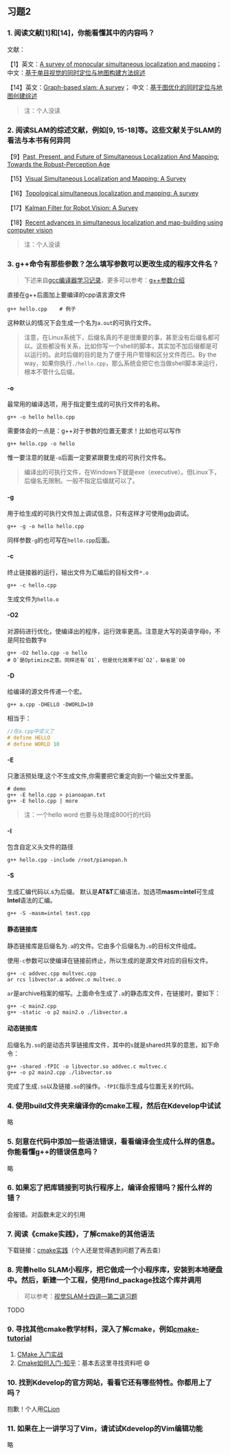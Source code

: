 ## 习题2

### 1. 阅读文献[1]和[14]，你能看懂其中的内容吗？

文献：

【1】英文：[A survey of monocular simultaneous localization and mapping](http://tis.hrbeu.edu.cn/en/oa/darticle.aspx?type=view&id=20150401)； 中文：[基于单目视觉的同时定位与地图构建方法综述](http://www.cad.zju.edu.cn/home/gfzhang/projects/JCAD2016-SLAM-survey.pdf)

【14】英文：[Graph-based slam: A survey](http://robot.sia.cn/EN/10.3724/SP.J.1218.2013.00500#)； 中文：[基于图优化的同时定位与地图创建综述](http://robot.sia.cn/CN/10.3724/SP.J.1218.2013.00500)

> 注：个人没读

### 2. 阅读SLAM的综述文献，例如[9, 15-18]等。这些文献关于SLAM的看法与本书有何异同

【9】[Past, Present, and Future of Simultaneous Localization And Mapping: Towards the Robust-Perception Age](https://arxiv.org/abs/1606.05830)

【15】[Visual Simultaneous Localization and Mapping: A Survey](https://www.researchgate.net/publication/234081012_Visual_Simultaneous_Localization_and_Mapping_A_Survey)

【16】[Topological simultaneous localization and mapping: A survey](https://www.researchgate.net/publication/259754230_Topological_simultaneous_localization_and_mapping_A_survey)

【17】[Kalman Filter for Robot Vision: A Survey](https://ieeexplore.ieee.org/document/5985520)

【18】[Recent advances in simultaneous localization and map-building using computer vision](https://www.tandfonline.com/doi/abs/10.1163/156855307780132081)

> 注：个人没读

### 3. g++命令有那些参数？怎么填写参数可以更改生成的程序文件名？

> 下述来自[gcc编译器学习记录](https://github.com/guodongxiaren/LinuxTool/blob/master/gcc.md)，更多可以参考：[g++参数介绍](https://www.cnblogs.com/lidan/archive/2011/05/25/2239517.html)

直接在g++后面加上要编译的cpp语言源文件

```shell
g++ hello.cpp    # 例子
```

这种默认的情况下会生成一个名为`a.out`的可执行文件。

> 注意，在Linux系统下，后缀名真的不是很重要的事，甚至没有后缀名都可以。这些都没有关系，比如你写一个shell的脚本，其实加不加后缀都是可以运行的。此时后缀的目的是为了便于用户管理和区分文件而已。By the way，如果你执行`./hello.cpp`，那么系统会把它也当做shell脚本来运行，根本不管什么后缀。

#### -o

最常用的编译选项，用于指定要生成的可执行文件的名称。

```shell
g++ -o hello hello.cpp
```

需要体会的一点是：g++对于参数的位置无要求！比如也可以写作

```shell
g++ hello.cpp -o hello
```

惟一要注意的就是`-o`后面一定要紧跟要生成的可执行文件名。

> 编译出的可执行文件，在Windows下就是exe（executive）。但Linux下，后缀名无限制。一般不指定后缀就可以了。

#### -g

用于给生成的可执行文件加上调试信息，只有这样才可使用[gdb](https://github.com/guodongxiaren/LinuxTool/blob/master/gdb.md)调试。

```shell
g++ -g -o hello hello.cpp
```

同样参数`-g`的也可写在`hello.cpp`后面。

#### -c

终止链接器的运行，输出文件为汇编后的目标文件`*.o`

```shell
g++ -c hello.cpp
```

生成文件为`hello.o`

#### -O2

对源码进行优化，使编译出的程序，运行效率更高。注意是大写的英语字母`O`，不是阿拉伯数字`0`

```shell
g++ -O2 hello.cpp -o hello
# O`是Optimize之意。同样还有`O1`，但是优化效果不如`O2`，缺省是`O0
```

#### -D

给编译的源文件传递一个宏。

```shell
g++ a.cpp -DHELLO -DWORLD=10 
```

相当于：

```cpp
//在a.cpp中定义了
# define HELLO
# define WORLD 10
```

#### -E

只激活预处理,这个不生成文件,你需要把它重定向到一个输出文件里面。

```shell
# demo
g++ -E hello.cpp > pianoapan.txt   
g++ -E hello.cpp | more   
```

> 注：一个hello word 也要与处理成800行的代码  

#### -I

包含自定义头文件的路径

```shell
g++ hello.cpp -include /root/pianopan.h   
```

#### -S

生成汇编代码以.s为后缀。
默认是**AT&T**汇编语法，加选项**masm=intel**可生成**Intel**语法的汇编。

```shell
g++ -S -masm=intel test.cpp
```

#### 静态链接库

静态链接库是后缀名为`.a`的文件。它由多个后缀名为`.o`的目标文件组成。

使用`-c`参数可以使编译在链接前终止，所以生成的是源文件对应的目标文件。

```shell
g++ -c addvec.cpp multvec.cpp
ar rcs libvector.a addvec.o multvec.o
```

`ar`是archive档案的缩写。上面命令生成了`.a`的静态库文件，在链接时，要如下：

```shell
g++ -c main2.cpp
g++ -static -o p2 main2.o ./libvector.a
```

#### 动态链接库

后缀名为`.so`的是动态共享链接库文件，其中的`s`就是shared共享的意思，如下命令：

```shell
g++ -shared -fPIC -o libvector.so addvec.c multvec.c
g++ -o p2 main2.cpp ./libvector.so
```

完成了生成`.so`以及链接`.so`的操作。`-fPIC`指示生成与位置无关的代码。

### 4. 使用build文件夹来编译你的cmake工程，然后在Kdevelop中试试

略

### 5. 刻意在代码中添加一些语法错误，看看编译会生成什么样的信息。你能看懂g++的错误信息吗？

略

### 6. 如果忘了把库链接到可执行程序上，编译会报错吗？报什么样的错？

会报错。对函数未定义的引用

### 7. 阅读《cmake实践》，了解cmake的其他语法

下载链接：[cmake实践](http://file.ncnynl.com/ros/CMake%20Practice.pdf)（个人还是觉得遇到问题了再去查）

### 8. 完善hello SLAM小程序，把它做成一个小程序库，安装到本地硬盘中。然后，新建一个工程，使用find_package找这个库并调用

> 可以参考：[视觉SLAM十四讲—第二讲习题](https://blog.csdn.net/w_pebble/article/details/80090247)

TODO

### 9. 寻找其他cmake教学材料，深入了解cmake，例如[cmake-tutorial](https://github.com/TheErk/Cmake-tutorial)

1. [CMake 入门实战](http://www.hahack.com/codes/cmake/)
2. [Cmake如何入门-知乎](https://www.zhihu.com/question/58949190)：基本去这里寻找资料吧 :smile:

### 10. 找到Kdevelop的官方网站，看看它还有哪些特性。你都用上了吗？

抱歉！个人用[CLion](https://www.jetbrains.com/clion/)

### 11. 如果在上一讲学习了Vim，请试试Kdevelop的Vim编辑功能

略